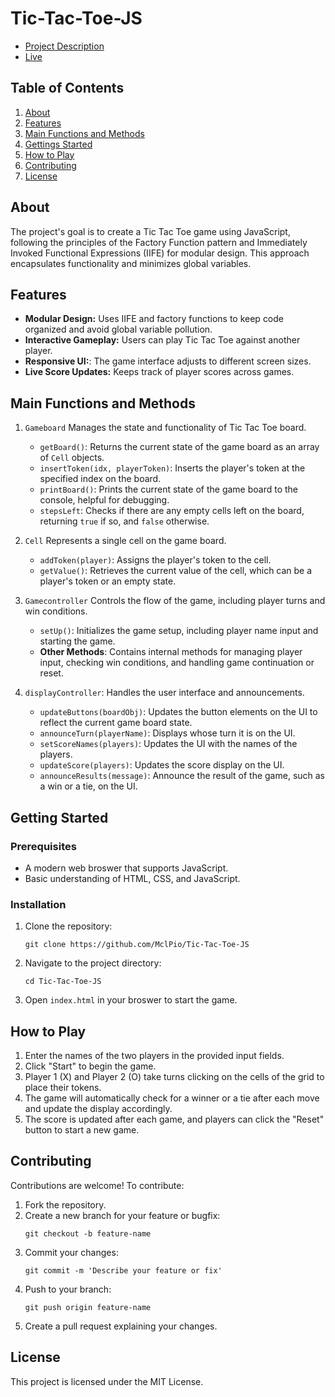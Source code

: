 # Tic-Tac-Toe-JS

* [Project Description](https://www.theodinproject.com/lessons/javascript-tic-tac-toe)
* [Live](https://www.michaelpious.com/Tic-Tac-Toe-JS/)

## Table of Contents
1. [About](#about)
2. [Features](#features)
3. [Main Functions and Methods](#main-functions-and-methods)
4. [Gettings Started](#getting-started)
5. [How to Play](#how-to-play)
6. [Contributing](#contributing)
7. [License](#license)


## About
The project's goal is to create a Tic Tac Toe game using JavaScript, following the principles of the Factory Function pattern and Immediately Invoked Functional Expressions (IIFE) for modular design. This approach encapsulates functionality and minimizes global variables.

## Features
* **Modular Design:** Uses IIFE and factory functions to keep code organized and avoid global variable pollution.
* **Interactive Gameplay:** Users can play Tic Tac Toe against another player.
* **Responsive UI:**: The game interface adjusts to different screen sizes.
* **Live Score Updates:** Keeps track of player scores across games.

## Main Functions and Methods
1. `Gameboard` Manages the state and functionality of Tic Tac Toe board.
    * `getBoard()`: Returns the current state of the game board as an array of `Cell` objects. 
    * `insertToken(idx, playerToken)`: Inserts the player's token at the specified index on the board.
    * `printBoard()`: Prints the current state of the game board to the console, helpful for debugging. 
    * `stepsLeft`: Checks if there are any empty cells left on the board, returning `true` if so, and `false` otherwise.

2. `Cell` Represents a single cell on the game board.
    * `addToken(player)`: Assigns the player's token to the cell.
    * `getValue()`: Retrieves the current value of the cell, which can be a player's token or an empty state.

3. `Gamecontroller` Controls the flow of the game, including player turns and win conditions. 
    * `setUp()`: Initializes the game setup, including player name input and starting the game.
    * **Other Methods**: Contains internal methods for managing player input, checking win conditions, and handling game continuation or reset.

4. `displayController`: Handles the user interface and announcements.
    * `updateButtons(boardObj)`: Updates the button elements on the UI to reflect the current game board state.
    * `announceTurn(playerName)`: Displays whose turn it is on the UI.
    * `setScoreNames(players)`: Updates the UI with the names of the players.
    * `updateScore(players)`: Updates the score display on the UI.
    * `announceResults(message)`: Announce the result of the game, such as a win or a tie, on the UI.

## Getting Started
### Prerequisites
* A modern web broswer that supports JavaScript.
* Basic understanding of HTML, CSS, and JavaScript.

### Installation
1. Clone the repository:
    ```
    git clone https://github.com/MclPio/Tic-Tac-Toe-JS
    ```
2. Navigate to the project directory:
    ```
    cd Tic-Tac-Toe-JS
    ```
3. Open `index.html` in your broswer to start the game.

## How to Play
1. Enter the names of the two players in the provided input fields.
2. Click "Start" to begin the game.
3. Player 1 (X) and Player 2 (O) take turns clicking on the cells of the grid to place their tokens.
4. The game will automatically check for a winner or a tie after each move and update the display accordingly.
5. The score is updated after each game, and players can click the "Reset" button to start a new game.

## Contributing
Contributions are welcome! To contribute:
1. Fork the repository.
2. Create a new branch for your feature or bugfix:
    ```
    git checkout -b feature-name
    ```
3. Commit your changes:
    ```
    git commit -m 'Describe your feature or fix'
    ```
4. Push to your branch:
    ```
    git push origin feature-name
    ```
5. Create a pull request explaining your changes.

## License
This project is licensed under the MIT License.